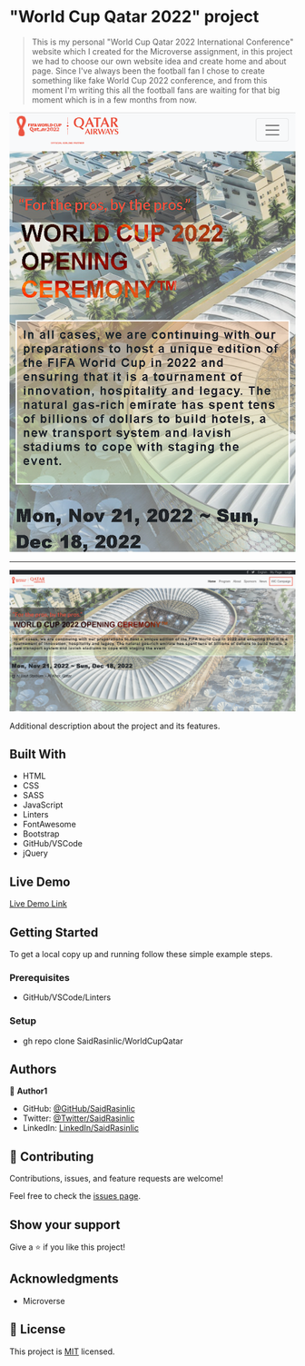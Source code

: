 # "World Cup Qatar 2022" project

> This is my personal "World Cup Qatar 2022 International Conference" website which I created for the Microverse assignment, in this project we had to choose our own website idea and create home and about page. Since I've always been the football fan I chose to create something like fake World Cup 2022 conference, and from this moment I'm writing this all the football fans are waiting for that big moment which is in a few months from now.

![screenshot](./resources/img/./WorldCupMobile.png) <hr/>
![screenshot](./resources/img/./WorldCupDesktop.png)

Additional description about the project and its features.

## Built With

- HTML
- CSS
- SASS
- JavaScript
- Linters
- FontAwesome
- Bootstrap
- GitHub/VSCode
- jQuery

## Live Demo

[Live Demo Link](https://saidrasinlic.github.io/WorldCupQatar/)

## Getting Started

To get a local copy up and running follow these simple example steps.

### Prerequisites

- GitHub/VSCode/Linters

### Setup

- gh repo clone SaidRasinlic/WorldCupQatar

## Authors

👤 **Author1**

- GitHub: [@GitHub/SaidRasinlic](https://twitter.com/SaidRasinlic)
- Twitter: [@Twitter/SaidRasinlic](https://twitter.com/SaidRasinlic)
- LinkedIn: [LinkedIn/SaidRasinlic](https://www.linkedin.com/in/saidrasinlic)

## 🤝 Contributing

Contributions, issues, and feature requests are welcome!

Feel free to check the [issues page](../../issues/).

## Show your support

Give a ⭐️ if you like this project!

## Acknowledgments

- Microverse 

## 📝 License

This project is [MIT](LICENSE) licensed.
